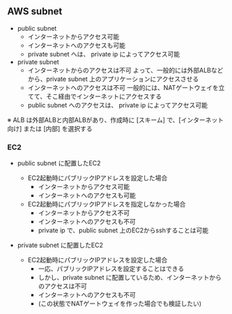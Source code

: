 
## AWS subnet
- public subnet
  - インターネットからアクセス可能
  - インターネットへのアクセスも可能
  - private subnet へは、 private ip によってアクセス可能
- private subnet
  - インターネットからのアクセスは不可
    よって、一般的には外部ALBなどから、private subnet 上のアプリケーションにアクセスさせる
  - インターネットへのアクセスは不可
    一般的には、NATゲートウェイを立てて、そこ経由でインターネットにアクセスする
  - public subnet へのアクセスは、 private ip によってアクセス可能


※ ALB は外部ALBと内部ALBがあり、作成時に [スキーム] で、[インターネット向け] または [内部] を選択する


### EC2
- public subnet に配置したEC2
  - EC2起動時にパブリックIPアドレスを設定した場合
    -  インターネットからアクセス可能
    - インターネットへのアクセスも可能
  - EC2起動時にパブリックIPアドレスを指定しなかった場合
    - インターネットからアクセス不可
    - インターネットへのアクセスも不可
    - private ip で、public subnet 上のEC2からsshすることは可能

- private subnet に配置したEC2
  - EC2起動時にパブリックIPアドレスを設定した場合
    - 一応、パブリックIPアドレスを設定することはできる
    - しかし、private subnet に配置しているため、インターネットからのアクセスは不可
    - インターネットへのアクセスも不可
    - (この状態でNATゲートウェイを作った場合でも検証したい)
<!--stackedit_data:
eyJoaXN0b3J5IjpbLTIwNzc2MTMzNjcsLTI2NzY1MjE5MSw0Mz
E5MTIwODUsLTExMDAxOTQ1NjUsMTgwNjMzNzMwMCwzOTc0NTk3
OCw3MzA5OTgxMTZdfQ==
-->